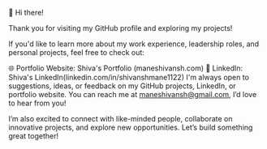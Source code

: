 👋 Hi there!

Thank you for visiting my GitHub profile and exploring my projects!

If you'd like to learn more about my work experience, leadership roles, and personal projects, feel free to check out:

🌐 Portfolio Website: Shiva's Portfolio (maneshivansh.com)
💼 LinkedIn: Shiva's LinkedIn(linkedin.com/in/shivanshmane1122)
I'm always open to suggestions, ideas, or feedback on my GitHub projects, LinkedIn, or portfolio website. You can reach me at maneshivansh@gmail.com, I’d love to hear from you!

I’m also excited to connect with like-minded people, collaborate on innovative projects, and explore new opportunities. Let’s build something great together!
